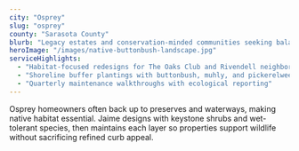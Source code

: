 ```yaml
---
city: "Osprey"
slug: "osprey"
county: "Sarasota County"
blurb: "Legacy estates and conservation-minded communities seeking balanced native plant layers."
heroImage: "/images/native-buttonbush-landscape.jpg"
serviceHighlights:
  - "Habitat-focused redesigns for The Oaks Club and Rivendell neighbors"
  - "Shoreline buffer plantings with buttonbush, muhly, and pickerelweed"
  - "Quarterly maintenance walkthroughs with ecological reporting"
---
```

Osprey homeowners often back up to preserves and waterways, making native habitat essential. Jaime designs with keystone shrubs and wet-tolerant species, then maintains each layer so properties support wildlife without sacrificing refined curb appeal.

